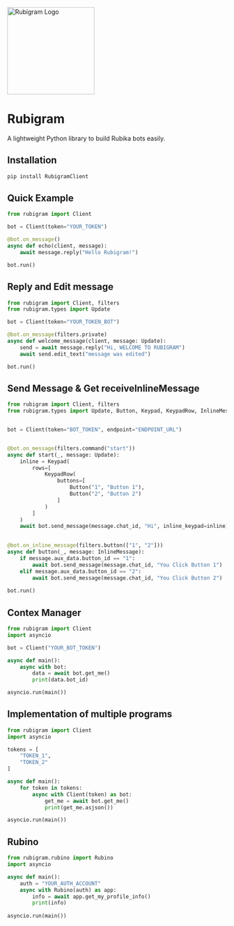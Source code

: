 <img src="http://rubigram.ir/Rubigram.jpg" alt="Rubigram Logo" width="200"/>


# Rubigram
A lightweight Python library to build Rubika bots easily.

## Installation
```bash
pip install RubigramClient
```

## Quick Example
```python
from rubigram import Client

bot = Client(token="YOUR_TOKEN")

@bot.on_message()
async def echo(client, message):
    await message.reply("Hello Rubigram!")

bot.run()
```

## Reply and Edit message
```python
from rubigram import Client, filters
from rubigram.types import Update

bot = Client(token="YOUR_TOKEN_BOT")

@bot.on_message(filters.private)
async def welcome_message(client, message: Update):
    send = await message.reply("Hi, WELCOME TO RUBIGRAM")
    await send.edit_text("message was edited")

bot.run()
```

## Send Message & Get receiveInlineMessage
```python
from rubigram import Client, filters
from rubigram.types import Update, Button, Keypad, KeypadRow, InlineMessage


bot = Client(token="BOT_TOKEN", endpoint="ENDPOINT_URL")


@bot.on_message(filters.command("start"))
async def start(_, message: Update):
    inline = Keypad(
        rows=[
            KeypadRow(
                buttons=[
                    Button("1", "Button 1"),
                    Button("2", "Button 2")
                ]
            )
        ]
    )
    await bot.send_message(message.chat_id, "Hi", inline_keypad=inline)
    

@bot.on_inline_message(filters.button(["1", "2"]))
async def button(_, message: InlineMessage):
    if message.aux_data.button_id == "1":
        await bot.send_message(message.chat_id, "You Click Button 1")
    elif message.aux_data.button_id == "2":
        await bot.send_message(message.chat_id, "You Click Button 2")
        
bot.run()
```

## Contex Manager
```python
from rubigram import Client
import asyncio

bot = Client("YOUR_BOT_TOKEN")

async def main():
    async with bot:
        data = await bot.get_me()
        print(data.bot_id)

asyncio.run(main())
```

## Implementation of multiple programs
```python
from rubigram import Client
import asyncio

tokens = [
    "TOKEN_1",
    "TOKEN_2"
]

async def main():
    for token in tokens:
        async with Client(token) as bot:
            get_me = await bot.get_me()
            print(get_me.asjson())

asyncio.run(main())
```

## Rubino
```python
from rubigram.rubino import Rubino
import asyncio

async def main():
    auth = "YOUR_AUTH_ACCOUNT"
    async with Rubino(auth) as app:
        info = await app.get_my_profile_info()
        print(info)
        
asyncio.run(main())
```